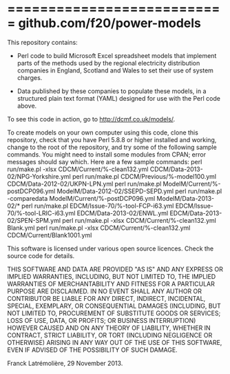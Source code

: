 ===========================
github.com/f20/power-models
===========================

This repository contains:

* Perl code to build Microsoft Excel spreadsheet models that implement parts of the methods used
by the regional electricity distribution companies in England, Scotland and Wales to set their
use of system charges.

* Data published by these companies to populate these models, in a structured plain text format
(YAML) designed for use with the Perl code above.

To see this code in action, go to http://dcmf.co.uk/models/.

To create models on your own computer using this code, clone this repository, check that you
have Perl 5.8.8 or higher installed and working, change to the root of the repository, and try
some of the following sample commands.  You might need to install some modules from CPAN; error
messages should say which.  Here are a few sample commands:
    perl run/make.pl -xlsx CDCM/Current/%-clean132.yml CDCM/Data-2013-02/NPG-Yorkshire.yml
    perl run/make.pl CDCM/Previous/%-model100.yml CDCM/Data-2012-02/UKPN-LPN.yml
    perl run/make.pl ModelM/Current/%-postDCP096.yml ModelM/Data-2012-02/SSEPD-SEPD.yml
    perl run/make.pl -comparedata ModelM/Current/%-postDCP096.yml ModelM/Data-2013-02/*
    perl run/make.pl EDCM/Issue-70/%-tool-FCP-i63.yml EDCM/Issue-70/%-tool-LRIC-i63.yml EDCM/Data-2013-02/ENWL.yml EDCM/Data-2013-02/SPEN-SPM.yml 
    perl run/make.pl -xlsx CDCM/Current/%-clean132.yml Blank.yml
    perl run/make.pl -xlsx CDCM/Current/%-clean132.yml CDCM/Current/Blank1001.yml

This software is licensed under various open source licences. Check the source code for details.

THIS SOFTWARE AND DATA ARE PROVIDED "AS IS" AND ANY EXPRESS OR IMPLIED WARRANTIES, INCLUDING,
BUT NOT LIMITED TO, THE IMPLIED WARRANTIES OF MERCHANTABILITY AND FITNESS FOR A PARTICULAR
PURPOSE ARE DISCLAIMED. IN NO EVENT SHALL ANY AUTHOR OR CONTRIBUTOR BE LIABLE FOR ANY DIRECT,
INDIRECT, INCIDENTAL, SPECIAL, EXEMPLARY, OR CONSEQUENTIAL DAMAGES (INCLUDING, BUT NOT LIMITED
TO, PROCUREMENT OF SUBSTITUTE GOODS OR SERVICES; LOSS OF USE, DATA, OR PROFITS; OR BUSINESS
INTERRUPTION) HOWEVER CAUSED AND ON ANY THEORY OF LIABILITY, WHETHER IN CONTRACT, STRICT
LIABILITY, OR TORT (INCLUDING NEGLIGENCE OR OTHERWISE) ARISING IN ANY WAY OUT OF THE USE OF THIS
SOFTWARE, EVEN IF ADVISED OF THE POSSIBILITY OF SUCH DAMAGE.

Franck Latrémolière, 29 November 2013.

